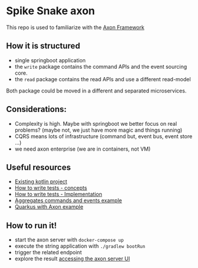 # Spike Snake axon

This repo is used to familiarize with the [Axon Framework](https://axoniq.io/)

## How it is structured
- single springboot application
- the `write` package contains the command APIs and the event sourcing core.
- the `read` package contains the read APIs and use a different read-model

Both package could be moved in a different and separated microservices.

## Considerations:
- Complexity is high. Maybe with springboot we better focus on real problems? (maybe not, we just have more magic and things running)
- CQRS means lots of infrastructure (command but, event bus, event store ...)
- we need axon enterprise (we are in containers, not VM)

## Useful resources
- [Existing kotlin project](https://github.com/srbarrios/spring-axon-kotlin-example)
- [How to write tests - concepts](https://medium.com/digitalfrontiers/test-first-development-using-axon-framework-72f6d2a3d6f2)
- [How to write tests - Implementation](https://www.novatec-gmbh.de/en/blog/testing-event-sourcing-applications/)
- [Aggregates commands and events example](https://www.novatec-gmbh.de/en/blog/event-sourcing-spring-boot-axon)
- [Quarkus with Axon example](https://github.com/frezelth/axon-quarkus)


## How to run it!
- start the axon server with `docker-compose up`
- execute the string application with `./gradlew bootRun`
- trigger the related endpoint
- explore the result [accessing the axon server UI](http//:localhost:8024) 